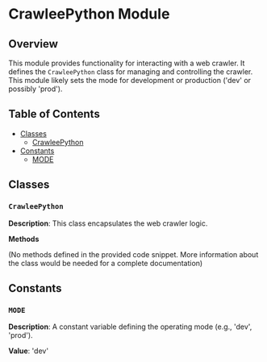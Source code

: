 # CrawleePython Module

## Overview

This module provides functionality for interacting with a web crawler. It defines the `CrawleePython` class for managing and controlling the crawler.  This module likely sets the mode for development or production ('dev' or possibly 'prod').

## Table of Contents

* [Classes](#classes)
    * [CrawleePython](#crawleepython)
* [Constants](#constants)
    * [MODE](#mode)

## Classes

### `CrawleePython`

**Description**: This class encapsulates the web crawler logic.

**Methods**

(No methods defined in the provided code snippet.  More information about the class would be needed for a complete documentation)

## Constants

### `MODE`

**Description**: A constant variable defining the operating mode (e.g., 'dev', 'prod').

**Value**: 'dev'